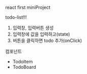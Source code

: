 react first miniProject

todo-list!!!

1. 입력창, 입력버튼 생성
2. 입력창에 값을 입력하고(state)
3. 버튼을 클릭하면 todo 추가(onClick)

컴포넌트

- TodoItem
- TodoBoard
